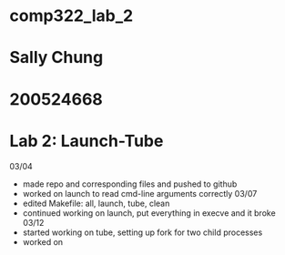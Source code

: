 # comp322_lab_2
# Sally Chung
# 200524668
# Lab 2: Launch-Tube


03/04 
- made repo and corresponding files and pushed to github
- worked on launch to read cmd-line arguments correctly
03/07
- edited Makefile: all, launch, tube, clean
- continued working on launch, put everything in execve and it broke
03/12
- started working on tube, setting up fork for two child processes
- worked on  